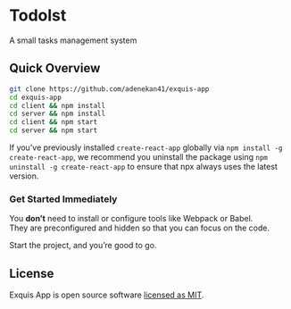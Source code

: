 # Todolst
A small tasks management system

## Quick Overview

```sh
git clone https://github.com/adenekan41/exquis-app
cd exquis-app
cd client && npm install
cd server && npm install 
cd client && npm start
cd server && npm start
```
If you've previously installed `create-react-app` globally via `npm install -g create-react-app`, we recommend you uninstall the package using `npm uninstall -g create-react-app` to ensure that npx always uses the latest version.

### Get Started Immediately

You **don’t** need to install or configure tools like Webpack or Babel.<br>
They are preconfigured and hidden so that you can focus on the code.

Start the project, and you’re good to go.

## License

Exquis App is open source software [licensed as MIT](https://github.com/adenekan41/exquis-app).
